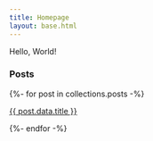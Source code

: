 ```yaml
---
title: Homepage
layout: base.html
---
```


Hello, World!


<h3>Posts</h3>
{%- for post in collections.posts -%}
  <p><a href="{{ post.url | url }}">{{ post.data.title }}</a></p>
{%- endfor -%}